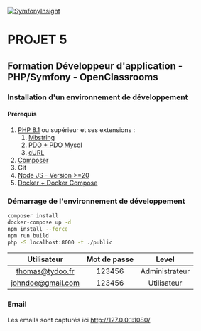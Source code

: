 [![SymfonyInsight](https://insight.symfony.com/projects/fc70a844-c5b7-4986-a4a6-61b60e52f468/big.svg)](https://insight.symfony.com/projects/fc70a844-c5b7-4986-a4a6-61b60e52f468)

# PROJET 5
## Formation Développeur d'application - PHP/Symfony - OpenClassrooms

### Installation d'un environnement de développement

#### Prérequis
 1. [PHP 8.1](https://www.php.net/downloads) ou supérieur et ses extensions :
	 1. [Mbstring](https://www.php.net/book.mbstring)
	 2. [PDO + PDO Mysql](https://www.php.net/book.pdo)
	 3. [cURL](https://www.php.net/book.curl)
 2. [Composer](https://getcomposer.org/doc/00-intro.md)
 3. Git
 4. [Node JS - Version >=20](https://nodejs.org)
 5. [Docker + Docker Compose](https://www.docker.com/)

### Démarrage de l'environnement de développement
```bash
composer install
docker-compose up -d
npm install --force
npm run build
php -S localhost:8000 -t ./public
```

|Utilisateur|Mot de passe|Level|
|:---------------:|:---------------:|:---------------:|
|thomas@tydoo.fr|123456|Administrateur|
|johndoe@gmail.com|123456|Utilisateur|

### Email
Les emails sont capturés ici
http://127.0.0.1:1080/
